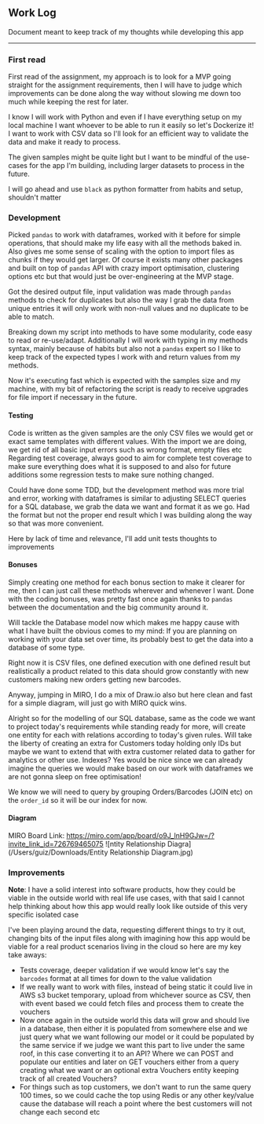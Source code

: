 ## Work Log
Document meant to keep track of my thoughts while developing this app

___



### First read

First read of the assignment, my approach is to look for a MVP going straight for the assignment requirements, then I will have to judge which improvements can be done along the way without slowing me down too much while keeping the rest for later.

I know I will work with Python and even if I have everything setup on my local machine I want whoever to be able to run it easily so let's Dockerize it! I want to work with CSV data so I'll look for an efficient way to validate the data and make it ready to process.

The given samples might be quite light but I want to be mindful of the use-cases for the app I'm building, including larger datasets to process in the future.

I will go ahead and use `black` as python formatter from habits and setup, shouldn't matter



### Development

Picked `pandas` to work with dataframes, worked with it before for simple operations, that should make my life easy with all the methods baked in. Also gives me some sense of scaling with the option to import files as chunks if they would get larger. Of course it exists many other packages and built on top of `pandas` API with crazy import optimisation, clustering options etc but that would just be over-engineering at the MVP stage.

Got the desired output file, input validation was made through `pandas` methods to check for duplicates but also the way I grab the data from unique entries it will only work with non-null values and no duplicate to be able to match.

Breaking down my script into methods to have some modularity, code easy to read or re-use/adapt. Additionally I will work with typing in my methods syntax, mainly because of habits but also not a `pandas` expert so I like to keep track of the expected types I work with and return values from my methods.

Now it's executing fast which is expected with the samples size and my machine, with my bit of refactoring the script is ready to receive upgrades for file import if necessary in the future.

#### Testing

Code is written as the given samples are the only CSV files we would get or exact same templates with different values. With the import we are doing, we get rid of all basic input errors such as wrong format, empty files etc
Regarding test coverage, always good to aim for complete test coverage to make sure everything does what it is supposed to and also for future additions some regression tests to make sure nothing changed.

Could have done some TDD, but the development method was more trial and error, working with dataframes is similar to adjusting SELECT queries for a SQL database, we grab the data we want and format it as we go. Had the format but not the proper end result which I was building along the way so that was more convenient.

Here by lack of time and relevance, I'll add unit tests thoughts to improvements



#### Bonuses

Simply creating one method for each bonus section to make it clearer for me, then I can just call these methods wherever and whenever I want.
Done with the coding bonuses, was pretty fast once again thanks to `pandas` between the documentation and the big community around it.

Will tackle the Database model now which makes me happy cause with what I have built the obvious comes to my mind: If you are planning on working with your data set over time, its probably best to get the data into a database of some type.

Right now it is CSV files, one defined execution with one defined result but realistically a product related to this data should grow constantly with new customers making new orders getting new barcodes.

Anyway, jumping in MIRO, I do a mix of Draw.io also but here clean and fast for a simple diagram, will just go with MIRO quick wins.

Alright so for the modelling of our SQL database, same as the code we want to project today's requirements while standing ready for more, will create one entity for each with relations according to today's given rules. Will take the liberty of creating an extra for Customers today holding only IDs but maybe we want to extend that with extra customer related data to gather for analytics or other use.
Indexes? Yes would be nice since we can already imagine the queries we would make based on our work with dataframes we are not gonna sleep on free optimisation!

We know we will need to query by grouping Orders/Barcodes (JOIN etc) on the `order_id` so it will be our index for now.

#### Diagram

MIRO Board Link: https://miro.com/app/board/o9J_lnH9GJw=/?invite_link_id=726769465075
![ntity Relationship Diagra](/Users/guiz/Downloads/Entity Relationship Diagram.jpg)



### Improvements

**Note**: I have a solid interest into software products, how they could be viable in the outside world with real life use cases, with that said I cannot help thinking about how this app would really look like outside of this very specific isolated case

I've been playing around the data, requesting different things to try it out, changing bits of the input files along with imagining how this app would be viable for a real product scenarios living in the cloud so here are my key take aways:

- Tests coverage, deeper validation if we would know let's say the `barcodes` format at all times for down to the value validation
- If we really want to work with files, instead of being static it could live in AWS s3 bucket temporary, upload from whichever source as CSV, then with event based we could fetch files and process them to create the vouchers
- Now once again in the outside world this data will grow and should live in a database, then either it is populated from somewhere else and we just query what we want following our model or it could be populated by the same service if we judge we want this part to live under the same roof, in this case converting it to an API? Where we can POST and populate our entities and later on GET vouchers either from a query creating what we want or an optional extra Vouchers entity keeping track of all created Vouchers?
- For things such as top customers, we don't want to run the same query 100 times, so we could cache the top using Redis or any other key/value cause the database will reach a point where the best customers will not change each second etc
